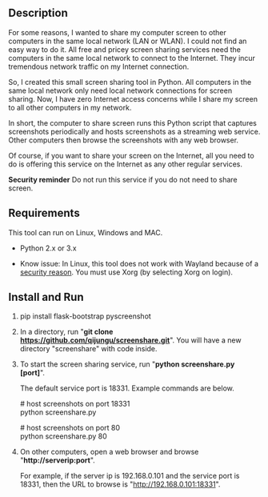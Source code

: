 ## Description

For some reasons, I wanted to share my computer screen to other computers in the same local network (LAN or WLAN). I could not find an easy way to do it. All free and pricey screen sharing services need the computers in the same local network to connect to the Internet. They incur tremendous network traffic on my Internet connection.

So, I created this small screen sharing tool in Python. All computers in the same local network only need local network connections for screen sharing. Now, I have zero Internet access concerns while I share my screen to all other computers in my network.

In short, the computer to share screen runs this Python script that captures screenshots periodically and hosts screenshots as a streaming web service. Other computers then browse the screenshots with any web browser.

Of course, if you want to share your screen on the Internet, all you need to do is offering this service on the Internet as any other regular services.

**Security reminder** Do not run this service if you do not need to share screen.

## Requirements

This tool can run on Linux, Windows and MAC.

+ Python 2.x or 3.x

+ Know issue: In Linux, this tool does not work with Wayland because of a <a href="https://fedoraproject.org/wiki/How_to_debug_Wayland_problems#Screen_capture_is_not_available_with_usual_apps">security reason</a>. You must use Xorg (by selecting Xorg on login).

## Install and Run

1. pip install flask-bootstrap pyscreenshot

2. In a directory, run "**git clone https://github.com/qijungu/screenshare.git**". You will have a new directory "screenshare" with code inside.

3. To start the screen sharing service, run "**python screenshare.py [port]**".

	The default service port is 18331. Example commands are below.

	\# host screenshots on port 18331  
	python screenshare.py

	\# host screenshots on port 80  
	python screenshare.py 80

4. On other computers, open a web browser and browse "**http://serverip:port**".

	For example, if the server ip is 192.168.0.101 and the service port is 18331, then the URL to browse is "http://192.168.0.101:18331".
